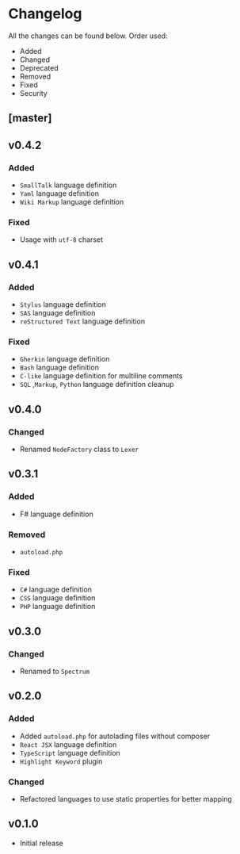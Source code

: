 # Changelog

All the changes can be found below. Order used:
 - Added
 - Changed
 - Deprecated
 - Removed
 - Fixed
 - Security

## [master]

## v0.4.2

### Added
- `SmallTalk` language definition
- `Yaml` language definition
- `Wiki Markup` language definition

### Fixed
- Usage with `utf-8` charset

## v0.4.1

### Added
- `Stylus` language definition
- `SAS` language definition
- `reStructured Text` language definition

### Fixed
- `Gherkin` language definition
- `Bash` language definition
- `C-like` language definition for multiline comments
- `SQL` ,`Markup`, `Python` language definition cleanup

## v0.4.0

### Changed
 - Renamed `NodeFactory` class to `Lexer`

## v0.3.1
### Added
 - F# language definition

### Removed
- `autoload.php`

### Fixed
 - `C#` language definition
 - `CSS` language definition
 - `PHP` language definition

## v0.3.0

### Changed
- Renamed to `Spectrum`

## v0.2.0

### Added
- Added `autoload.php` for autolading files without composer
- `React JSX` language definition
- `TypeScript` language definition
- `Highlight Keyword` plugin

### Changed
- Refactored languages to use static properties for better mapping

## v0.1.0
- Initial release
